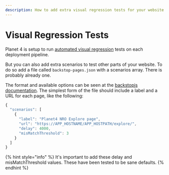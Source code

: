 ```yaml
---
description: How to add extra visual regression tests for your website
---
```


# Visual Regression Tests

Planet 4 is setup to run [automated visual regression](https://github.com/greenpeace/planet4-docs/tree/f47a83652efd39701815e84b4a20837d990689a7/docs/nro-customization/ci-cd/testing/visual-regression-tests.md) tests on each deployment pipeline.

But you can also add extra scenarios to test other parts of your website. To do so add a file called `backstop-pages.json` with a scenarios array. There is probably already one.

The format and available options can be seen at the [backstopjs documentation](https://github.com/garris/BackstopJS/blob/master/README.md). The simplest form of the file should include a label and a URL for each page, like the following:

```javascript
{
  "scenarios": [
    {
      "label": "Planet4 NRO Explore page",
      "url": "https://APP_HOSTNAME/APP_HOSTPATH/explore/",
      "delay": 4000,
      "misMatchThreshold": 3
    }
  ]
}
```

{% hint style="info" %}
It's important to add these delay and misMatchThreshold values. These have been tested to be sane defaults.
{% endhint %}
